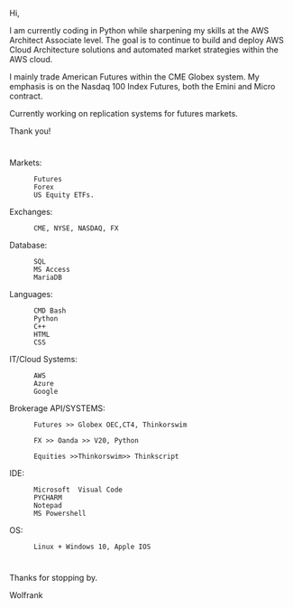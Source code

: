 Hi, 

I am currently coding in Python while sharpening my skills at the AWS Architect Associate level. 
The goal is to continue to build and deploy AWS Cloud Architecture solutions and automated market strategies within the AWS cloud.

I mainly trade American Futures within the CME Globex system.  My emphasis is on the Nasdaq 100 Index Futures, both the Emini and Micro contract. 


Currently working on replication systems for futures markets. 



Thank you! 

#




Markets: 

          Futures
          Forex
          US Equity ETFs.



Exchanges:  
          
          CME, NYSE, NASDAQ, FX 

Database: 
         
          SQL
          MS Access
          MariaDB 

Languages:  
    
          CMD Bash
          Python
          C++
          HTML
          CSS
         

IT/Cloud Systems:  
  
          AWS
          Azure 
          Google 

Brokerage API/SYSTEMS: 
                     
          Futures >> Globex OEC,CT4, Thinkorswim
                      
          FX >> Oanda >> V20, Python 
                      
          Equities >>Thinkorswim>> Thinkscript
                      
                      

IDE:  

          Microsoft  Visual Code
          PYCHARM 
          Notepad 
          MS Powershell  

OS: 

          Linux + Windows 10, Apple IOS 


#

Thanks for stopping by.

Wolfrank




